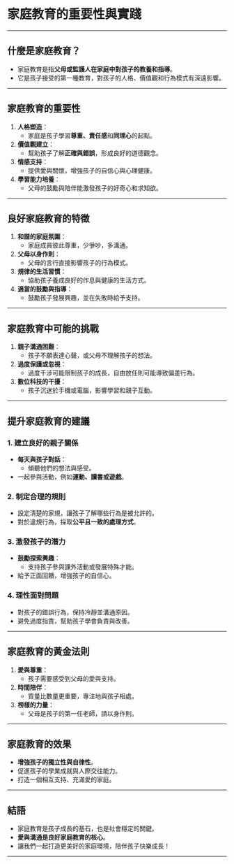 # **家庭教育的重要性與實踐**

---

## **什麼是家庭教育？**
- 家庭教育是指**父母或監護人在家庭中對孩子的教養和指導**。
- 它是孩子接受的第一種教育，對孩子的人格、價值觀和行為模式有深遠影響。

---

## **家庭教育的重要性**
1. **人格塑造**：
   - 家庭是孩子學習**尊重、責任感**和**同理心**的起點。
2. **價值觀建立**：
   - 幫助孩子了解**正確與錯誤**，形成良好的道德觀念。
3. **情感支持**：
   - 提供愛與關懷，增強孩子的自信心與心理健康。
4. **學習能力培養**：
   - 父母的鼓勵與陪伴能激發孩子的好奇心和求知欲。

---

## **良好家庭教育的特徵**
1. **和諧的家庭氛圍**：
   - 家庭成員彼此尊重，少爭吵，多溝通。
2. **父母以身作則**：
   - 父母的言行直接影響孩子的行為模式。
3. **規律的生活習慣**：
   - 協助孩子養成良好的作息與健康的生活方式。
4. **適當的鼓勵與指導**：
   - 鼓勵孩子發展興趣，並在失敗時給予支持。

---

## **家庭教育中可能的挑戰**
1. **親子溝通困難**：
   - 孩子不願表達心聲，或父母不理解孩子的想法。
2. **過度保護或忽視**：
   - 過度干涉可能限制孩子的成長，自由放任則可能導致偏差行為。
3. **數位科技的干擾**：
   - 孩子沉迷於手機或電腦，影響學習和親子互動。

---

## **提升家庭教育的建議**
### **1. 建立良好的親子關係**
- **每天與孩子對話**：
  - 傾聽他們的想法與感受。
- 一起參與活動，例如**運動、讀書或遊戲**。

### **2. 制定合理的規則**
- 設定清楚的家規，讓孩子了解哪些行為是被允許的。
- 對於違規行為，採取**公平且一致的處理方式**。

### **3. 激發孩子的潛力**
- **鼓勵探索興趣**：
  - 支持孩子參與課外活動或發展特殊才能。
- 給予正面回饋，增強孩子的自信心。

### **4. 理性面對問題**
- 對孩子的錯誤行為，保持冷靜並溝通原因。
- 避免過度指責，幫助孩子學會負責與改善。

---

## **家庭教育的黃金法則**
1. **愛與尊重**：
   - 孩子需要感受到父母的愛與支持。
2. **時間陪伴**：
   - 質量比數量更重要，專注地與孩子相處。
3. **榜樣的力量**：
   - 父母是孩子的第一任老師，請以身作則。

---

## **家庭教育的效果**
- **增強孩子的獨立性與自律性**。
- 促進孩子的學業成就與人際交往能力。
- 打造一個相互支持、充滿愛的家庭。

---


## **結語**
- 家庭教育是孩子成長的基石，也是社會穩定的關鍵。
- **愛與溝通是良好家庭教育的核心**。
- 讓我們一起打造更美好的家庭環境，陪伴孩子快樂成長！

---
